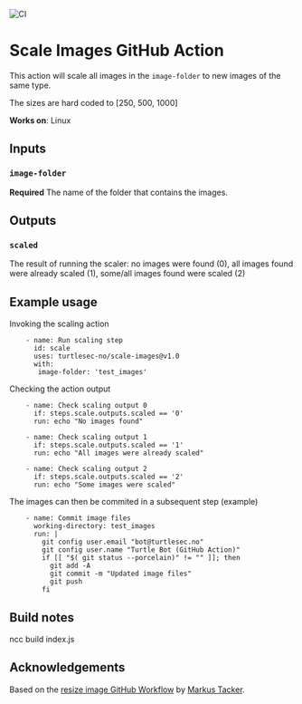 ![CI](https://github.com/turtlesec-no/scale-images/workflows/CI/badge.svg)

# Scale Images GitHub Action

This action will scale all images in the `image-folder` to new images of the same type.

The sizes are hard coded to [250, 500, 1000]

**Works on**: Linux

## Inputs

### `image-folder`

**Required** The name of the folder that contains the images.

## Outputs

### `scaled`

The result of running the scaler: no images were found (0), all images found were already scaled (1), some/all images found were scaled (2)

## Example usage
Invoking the scaling action
~~~~
    - name: Run scaling step
      id: scale
      uses: turtlesec-no/scale-images@v1.0
      with:
       image-folder: 'test_images'
~~~~
Checking the action output
~~~~
    - name: Check scaling output 0
      if: steps.scale.outputs.scaled == '0'
      run: echo "No images found"

    - name: Check scaling output 1
      if: steps.scale.outputs.scaled == '1'
      run: echo "All images were already scaled"

    - name: Check scaling output 2
      if: steps.scale.outputs.scaled == '2'
      run: echo "Some images were scaled"
~~~~
The images can then be commited in a subsequent step (example)
~~~~
    - name: Commit image files
      working-directory: test_images
      run: | 
        git config user.email "bot@turtlesec.no"
        git config user.name "Turtle Bot (GitHub Action)"
        if [[ "$( git status --porcelain)" != "" ]]; then
          git add -A
          git commit -m "Updated image files"
          git push
        fi
~~~~

## Build notes

ncc build index.js

## Acknowledgements

Based on the [resize image GitHub Workflow](https://github.com/tech-women/tech-women.github.io/pull/15) by [Markus Tacker](https://github.com/coderbyheart/).

